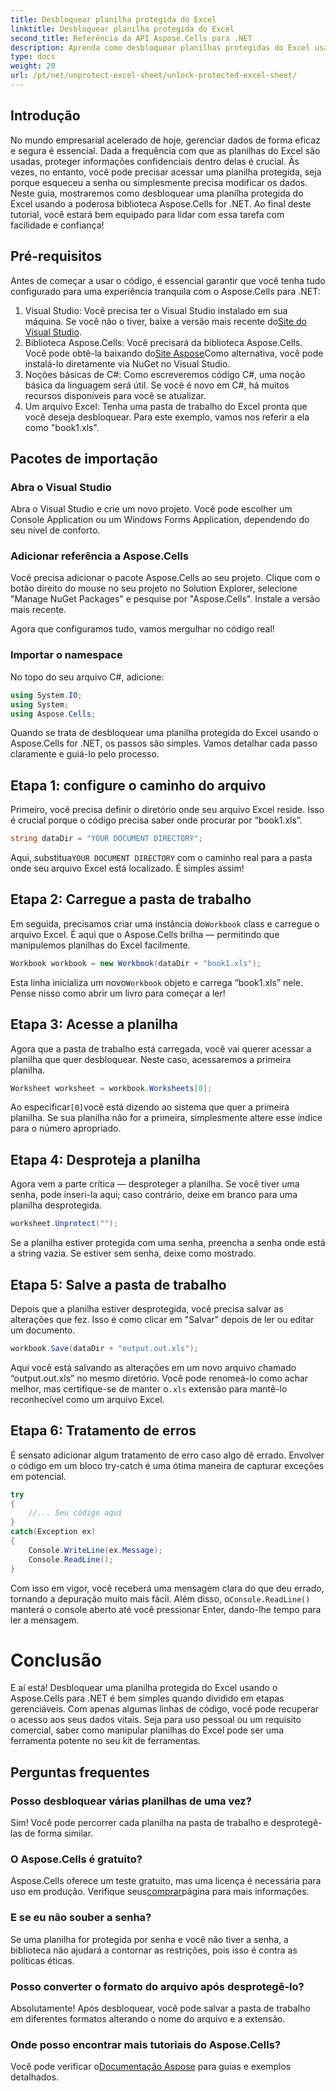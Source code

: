 ```yaml
---
title: Desbloquear planilha protegida do Excel
linktitle: Desbloquear planilha protegida do Excel
second_title: Referência da API Aspose.Cells para .NET
description: Aprenda como desbloquear planilhas protegidas do Excel usando o Aspose.Cells para .NET neste tutorial passo a passo para iniciantes.
type: docs
weight: 20
url: /pt/net/unprotect-excel-sheet/unlock-protected-excel-sheet/
---
```

## Introdução

No mundo empresarial acelerado de hoje, gerenciar dados de forma eficaz e segura é essencial. Dada a frequência com que as planilhas do Excel são usadas, proteger informações confidenciais dentro delas é crucial. Às vezes, no entanto, você pode precisar acessar uma planilha protegida, seja porque esqueceu a senha ou simplesmente precisa modificar os dados. Neste guia, mostraremos como desbloquear uma planilha protegida do Excel usando a poderosa biblioteca Aspose.Cells for .NET. Ao final deste tutorial, você estará bem equipado para lidar com essa tarefa com facilidade e confiança!

## Pré-requisitos

Antes de começar a usar o código, é essencial garantir que você tenha tudo configurado para uma experiência tranquila com o Aspose.Cells para .NET:

1.  Visual Studio: Você precisa ter o Visual Studio instalado em sua máquina. Se você não o tiver, baixe a versão mais recente do[Site do Visual Studio](https://visualstudio.microsoft.com/downloads/).
2.  Biblioteca Aspose.Cells: Você precisará da biblioteca Aspose.Cells. Você pode obtê-la baixando do[Site Aspose](https://releases.aspose.com/cells/net/)Como alternativa, você pode instalá-lo diretamente via NuGet no Visual Studio.
3. Noções básicas de C#: Como escreveremos código C#, uma noção básica da linguagem será útil. Se você é novo em C#, há muitos recursos disponíveis para você se atualizar.
4. Um arquivo Excel: Tenha uma pasta de trabalho do Excel pronta que você deseja desbloquear. Para este exemplo, vamos nos referir a ela como "book1.xls".

## Pacotes de importação

### Abra o Visual Studio

Abra o Visual Studio e crie um novo projeto. Você pode escolher um Console Application ou um Windows Forms Application, dependendo do seu nível de conforto.

### Adicionar referência a Aspose.Cells

Você precisa adicionar o pacote Aspose.Cells ao seu projeto. Clique com o botão direito do mouse no seu projeto no Solution Explorer, selecione "Manage NuGet Packages" e pesquise por "Aspose.Cells". Instale a versão mais recente.

Agora que configuramos tudo, vamos mergulhar no código real!

### Importar o namespace

No topo do seu arquivo C#, adicione:

```csharp
using System.IO;
using System;
using Aspose.Cells;
```

Quando se trata de desbloquear uma planilha protegida do Excel usando o Aspose.Cells for .NET, os passos são simples. Vamos detalhar cada passo claramente e guiá-lo pelo processo.

## Etapa 1: configure o caminho do arquivo

Primeiro, você precisa definir o diretório onde seu arquivo Excel reside. Isso é crucial porque o código precisa saber onde procurar por “book1.xls”.

```csharp
string dataDir = "YOUR DOCUMENT DIRECTORY";
```
 Aqui, substitua`YOUR DOCUMENT DIRECTORY` com o caminho real para a pasta onde seu arquivo Excel está localizado. É simples assim!

## Etapa 2: Carregue a pasta de trabalho

 Em seguida, precisamos criar uma instância do`Workbook` class e carregue o arquivo Excel. É aqui que o Aspose.Cells brilha — permitindo que manipulemos planilhas do Excel facilmente.

```csharp
Workbook workbook = new Workbook(dataDir + "book1.xls");
```
 Esta linha inicializa um novo`Workbook` objeto e carrega “book1.xls” nele. Pense nisso como abrir um livro para começar a ler!

## Etapa 3: Acesse a planilha

Agora que a pasta de trabalho está carregada, você vai querer acessar a planilha que quer desbloquear. Neste caso, acessaremos a primeira planilha.

```csharp
Worksheet worksheet = workbook.Worksheets[0];
```
 Ao especificar`[0]`você está dizendo ao sistema que quer a primeira planilha. Se sua planilha não for a primeira, simplesmente altere esse índice para o número apropriado.

## Etapa 4: Desproteja a planilha

Agora vem a parte crítica — desproteger a planilha. Se você tiver uma senha, pode inseri-la aqui; caso contrário, deixe em branco para uma planilha desprotegida.

```csharp
worksheet.Unprotect("");
```
Se a planilha estiver protegida com uma senha, preencha a senha onde está a string vazia. Se estiver sem senha, deixe como mostrado.

## Etapa 5: Salve a pasta de trabalho

Depois que a planilha estiver desprotegida, você precisa salvar as alterações que fez. Isso é como clicar em "Salvar" depois de ler ou editar um documento.

```csharp
workbook.Save(dataDir + "output.out.xls");
```
 Aqui você está salvando as alterações em um novo arquivo chamado “output.out.xls” no mesmo diretório. Você pode renomeá-lo como achar melhor, mas certifique-se de manter o`.xls` extensão para mantê-lo reconhecível como um arquivo Excel.

## Etapa 6: Tratamento de erros

É sensato adicionar algum tratamento de erro caso algo dê errado. Envolver o código em um bloco try-catch é uma ótima maneira de capturar exceções em potencial.

```csharp
try
{
    //... Seu código aqui
}
catch(Exception ex)
{
    Console.WriteLine(ex.Message);
    Console.ReadLine();
}
```
 Com isso em vigor, você receberá uma mensagem clara do que deu errado, tornando a depuração muito mais fácil. Além disso, o`Console.ReadLine()` manterá o console aberto até você pressionar Enter, dando-lhe tempo para ler a mensagem.

# Conclusão

E aí está! Desbloquear uma planilha protegida do Excel usando o Aspose.Cells para .NET é bem simples quando dividido em etapas gerenciáveis. Com apenas algumas linhas de código, você pode recuperar o acesso aos seus dados vitais. Seja para uso pessoal ou um requisito comercial, saber como manipular planilhas do Excel pode ser uma ferramenta potente no seu kit de ferramentas. 

## Perguntas frequentes

### Posso desbloquear várias planilhas de uma vez?
Sim! Você pode percorrer cada planilha na pasta de trabalho e desprotegê-las de forma similar.

### O Aspose.Cells é gratuito?
 Aspose.Cells oferece um teste gratuito, mas uma licença é necessária para uso em produção. Verifique seus[comprar](https://purchase.aspose.com/buy)página para mais informações.

### E se eu não souber a senha?
Se uma planilha for protegida por senha e você não tiver a senha, a biblioteca não ajudará a contornar as restrições, pois isso é contra as políticas éticas.

### Posso converter o formato do arquivo após desprotegê-lo?
Absolutamente! Após desbloquear, você pode salvar a pasta de trabalho em diferentes formatos alterando o nome do arquivo e a extensão.

### Onde posso encontrar mais tutoriais do Aspose.Cells?
 Você pode verificar o[Documentação Aspose](https://reference.aspose.com/cells/net/) para guias e exemplos detalhados.